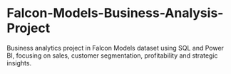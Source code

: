 # Falcon-Models-Business-Analysis-Project
Business analytics project in Falcon Models dataset using SQL and Power BI, focusing on sales, customer segmentation, profitability and strategic insights.
